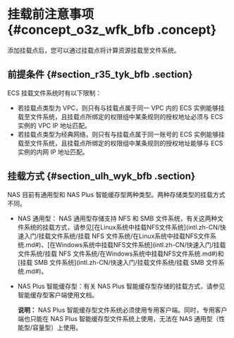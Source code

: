 # 挂载前注意事项 {#concept_o3z_wfk_bfb .concept}

添加挂载点后，您可以通过挂载点将计算资源挂载至文件系统。

## 前提条件 {#section_r35_tyk_bfb .section}

ECS 挂载文件系统时有以下限制：

-   若挂载点类型为 VPC，则只有与挂载点属于同一 VPC 内的 ECS 实例能够挂载至文件系统，且挂载点所绑定的权限组中某条规则的授权地址必须与 ECS 实例的 VPC IP 地址匹配。
-   若挂载点类型为经典网络，则只有与挂载点属于同一账号的 ECS 实例能够挂载至文件系统，且挂载点所绑定的权限组中某条规则的授权地址能够与 ECS 实例的内网 IP 地址匹配。

## 挂载方式 {#section_ulh_wyk_bfb .section}

NAS 目前有通用型和 NAS Plus 智能缓存型两种类型。两种存储类型的挂载方式不同。

-   NAS 通用型： NAS 通用型存储支持 NFS 和 SMB 文件系统，有关这两种文件系统的挂载方式，请参见[在Linux系统中挂载NFS文件系统](intl.zh-CN/快速入门/挂载文件系统/挂载 NFS 文件系统/在Linux系统中挂载NFS文件系统.md#)、[在Windows系统中挂载NFS文件系统](intl.zh-CN/快速入门/挂载文件系统/挂载 NFS 文件系统/在Windows系统中挂载NFS文件系统.md#)和[挂载 SMB 文件系统](intl.zh-CN/快速入门/挂载文件系统/挂载 SMB 文件系统.md#)。
-   NAS Plus 智能缓存型：有关 NAS Plus 智能缓存型存储的挂载方式，请参见智能缓存型客户端使用文档。

    **说明：** NAS Plus 智能缓存型文件系统必须使用专用客户端。同时，专用客户端也只能在 NAS Plus 智能缓存型文件系统上使用，无法在 NAS 通用型（性能型/容量型）上使用。


